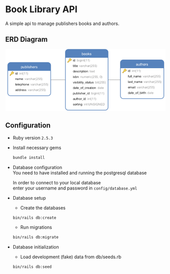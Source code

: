 # Book Library API

A simple api to manage publishers books and authors.

## ERD Diagram  
![Database ERD](/db/ERD.png?raw=true "Database ERD")  

## Configuration
* Ruby version  `2.5.3`  

* Install necessary gems
    ```bash
    bundle install
    ```

* Database configuration  
    You need to have installed and running the postgresql database  

    In order to connect to your local database  
    enter your username and password in `config/database.yml`

* Database setup
    * Create the databases
    ```bash
    bin/rails db:create  
    ```
    
    * Run migrations
    ```bash
    bin/rails db:migrate  
    ```

* Database initialization
    * Load development (fake) data from db/seeds.rb
    
    ```bash
    bin/rails db:seed
    ```

